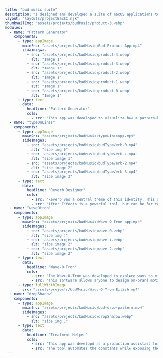 ```yaml
---
title: "bud music suite"
description: "I designed and developed a suite of macOS applications to rapidly iterate, accelerate production processes, and democratize motion design."
layout: "layouts/projectBackC.njk"
thumbnailImg: "assets/projects/budMusic/product-3.webp"
modules:
  - name: "Pattern Generator"
    components:
      - type: appImage
        mainSrc: "assets/projects/budMusic/Bud-Product-App.mp4"
        sideImages:
          - src: "assets/projects/budMusic/product-4.webp"
            alt: "Image 1"
          - src: "assets/projects/budMusic/product-3.webp"
            alt: "Image 1"
          - src: "assets/projects/budMusic/product-2.webp"
            alt: "Image 1"
          - src: "assets/projects/budMusic/product-1.webp"
            alt: "Image 1"
          - src: "assets/projects/budMusic/product-0.webp"
            alt: "Image 1"
      - type: text
        data:
          headline: "Pattern Generator"
          cols:
            - src: "This app was developed to visualize how a pattern-based image treatment might look at scale."
  - name: "typeOnLines"
    components:
      - type: appImage
        mainSrc: "assets/projects/budMusic/typeLinesApp.mp4"
        sideImages:
          - src: "assets/projects/budMusic/budTypeVerb-0.mp4"
            alt: "side img 0"
          - src: "assets/projects/budMusic/budTypeVerb-1.mp4"
            alt: "side image 1"
          - src: "assets/projects/budMusic/budTypeVerb-2.mp4"
            alt: "side image 2"
          - src: "assets/projects/budMusic/budTypeVerb-3.mp4"
            alt: "side image 3"
      - type: text
        data:
          headline: "Reverb Designer"
          cols:
            - src: "Reverb was a central theme of this identity. This app visualizes reverb as typography, pulling in the names of artists working with Bud Music."
            - src: "After Effects is a powerful tool, but can be far too complicated for simple use cases. Custom motion software like this democratizes motion design, empowering everyone to generate motion assets that are always on brand."
  - name: "waveOtron"
    components:
      - type: appImage
        mainSrc: "assets/projects/budMusic/Wave-O-Tron-app.mp4"
        sideImages:
          - src: "assets/projects/budMusic/wave-0.webp"
            alt: "side img 1"
          - src: "assets/projects/budMusic/wave-1.webp"
            alt: "side image 2"
          - src: "assets/projects/budMusic/wave-2.webp"
            alt: "side image 2"
      - type: text
        data:
          headline: "Wave-O-Tron"
          cols:
            - src: "The Wave-O-Tron was developed to explore ways to visualize the concept of Reverb through typography and image."
            - src: "This software allows anyone to design on-brand motion assets without any prior motion design experience."
      - type: fullWidthImage
        src: "assets/projects/budMusic/Wave-O-Tron-Eilish.mp4"
  - name: "dropShadow"
    components:
      - type: appImage
        mainSrc: "assets/projects/budMusic/bud-drop-pattern.mp4"
        sideImages:
          - src: "assets/projects/budMusic/dropShadow.webp"
            alt: "side img 1"
      - type: text
        data:
          headline: "Treatment Helper"
          cols:
            - src: "This app was developd as a production assistant for the design team."
            - src: "The tool automates the constants while exposing the variables to the designer, optimizing the workflow for creating these assets."
---
```

